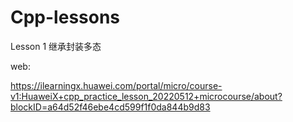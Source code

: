 # Cpp-lessons

Lesson 1 继承封装多态

web:


https://ilearningx.huawei.com/portal/micro/course-v1:HuaweiX+cpp_practice_lesson_20220512+microcourse/about?blockID=a64d52f46ebe4cd599f1f0da844b9d83
